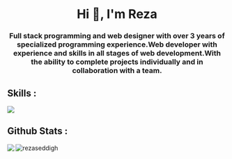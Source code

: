 <h1 align="center">Hi 👋, I'm Reza</h1>
<h3 align="center">Full stack programming and web designer with over 3 years of specialized programming experience.Web developer with experience and skills in  all stages of web development.With the ability to complete projects individually and in collaboration  with a team.</h3>



## Skills :

<p align="left">
  <a href="https://skillicons.dev">
    <img src="https://skillicons.dev/icons?i=php,laravel,mysql,html,css,bootstrap,git,github," />
  </a>
</p>


## Github Stats :

<img align="left" src="https://github-readme-stats.vercel.app/api?username=RezaSeddigh&show_icons=true&theme=radical"/>
<img align="left" src="https://github-readme-stats.vercel.app/api/top-langs?username=rezaseddigh&show_icons=true&locale=en&layout=compact" alt="rezaseddigh" /> 







